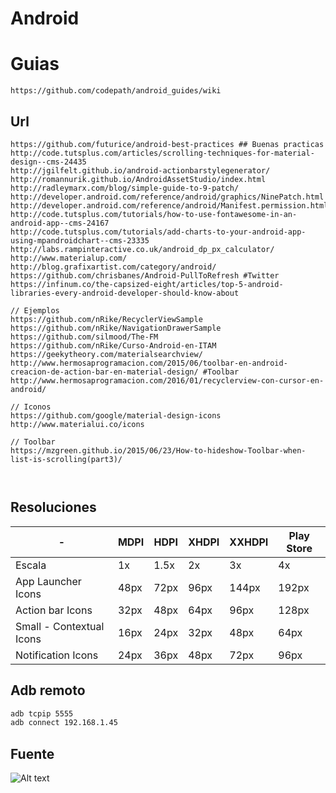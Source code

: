 # Android

# Guias
```
https://github.com/codepath/android_guides/wiki
```

## Url
```
https://github.com/futurice/android-best-practices ## Buenas practicas
http://code.tutsplus.com/articles/scrolling-techniques-for-material-design--cms-24435
http://jgilfelt.github.io/android-actionbarstylegenerator/
http://romannurik.github.io/AndroidAssetStudio/index.html
http://radleymarx.com/blog/simple-guide-to-9-patch/
http://developer.android.com/reference/android/graphics/NinePatch.html
http://developer.android.com/reference/android/Manifest.permission.html
http://code.tutsplus.com/tutorials/how-to-use-fontawesome-in-an-android-app--cms-24167
http://code.tutsplus.com/tutorials/add-charts-to-your-android-app-using-mpandroidchart--cms-23335
http://labs.rampinteractive.co.uk/android_dp_px_calculator/
http://www.materialup.com/
http://blog.grafixartist.com/category/android/
https://github.com/chrisbanes/Android-PullToRefresh #Twitter
https://infinum.co/the-capsized-eight/articles/top-5-android-libraries-every-android-developer-should-know-about

// Ejemplos
https://github.com/nRike/RecyclerViewSample
https://github.com/nRike/NavigationDrawerSample
https://github.com/silmood/The-FM
https://github.com/nRike/Curso-Android-en-ITAM
https://geekytheory.com/materialsearchview/
http://www.hermosaprogramacion.com/2015/06/toolbar-en-android-creacion-de-action-bar-en-material-design/ #Toolbar
http://www.hermosaprogramacion.com/2016/01/recyclerview-con-cursor-en-android/

// Iconos
https://github.com/google/material-design-icons
http://www.materialui.co/icons

// Toolbar 
https://mzgreen.github.io/2015/06/23/How-to-hideshow-Toolbar-when-list-is-scrolling(part3)/



```



## Resoluciones

| -      |  MDPI  | HDPI  | XHDPI | XXHDPI | Play Store |
|--------|--------|-------|--------|-------|------------|
| Escala | 1x | 1.5x | 2x | 3x | 4x |  |
| App Launcher Icons | 48px | 72px | 96px | 144px | 192px | 512px |
| Action bar Icons | 32px | 48px | 64px | 96px | 128px | - |
| Small - Contextual Icons | 16px | 24px | 32px | 48px | 64px | - |
| Notification Icons | 24px | 36px | 48px | 72px | 96px | - |

## Adb remoto
```bash
adb tcpip 5555
adb connect 192.168.1.45
```

## Fuente
![Alt text](http://material-design.storage.googleapis.com/publish/material_v_4/material_ext_publish/0Bzhp5Z4wHba3alhXZ2pPWGk3Zjg/style_typography_styles_scale.png)
